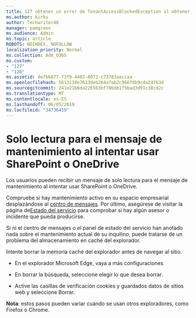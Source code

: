 ```yaml
---
title: 127 obtener un error de TenantAccessBlockedException al obtener acceso al correo electrónico
ms.author: kirks
author: Techwriter40
manager: pamgreen
ms.audience: Admin
ms.topic: article
ROBOTS: NOINDEX, NOFOLLOW
localization_priority: Normal
ms.collection: Adm_O365
ms.custom:
- "127"
- "128"
ms.assetid: de7b6877-f3f9-4402-8072-c73783aaccaa
ms.openlocfilehash: 5613138e7613deb264a7ab2c966f8b9c4a24763d
ms.sourcegitcommit: 241e21b6da226563bf70bdb1f5bad3d91c38cd2c
ms.translationtype: MT
ms.contentlocale: es-ES
ms.lasthandoff: 06/05/2019
ms.locfileid: "34736419"
---
```

# <a name="read-only-for-maintenance-message-when-attempting-to-use-sharepoint-or-onedrive"></a>Solo lectura para el mensaje de mantenimiento al intentar usar SharePoint o OneDrive

Los usuarios pueden recibir un mensaje de solo lectura para el mensaje de mantenimiento al intentar usar SharePoint o OneDrive.

Compruebe si hay mantenimiento activo en su espacio empresarial desplazándose al [centro de mensajes](https://portal.office.com/adminportal/home#/MessageCenter). Por último, asegúrese de visitar la página de[Estado del servicio](https://portal.office.com/adminportal/home#/servicehealth) para comprobar si hay algún asesor o incidente que pueda producirse.

Si ni el centro de mensajes o el panel de estado del servicio han anotado nada sobre el mantenimiento actual de su inquilino, puede tratarse de un problema del almacenamiento en caché del explorador.

Intente borrar la memoria caché del explorador antes de navegar al sitio.

- En el explorador Microsoft Edge, vaya a más configuraciones

- En borrar la búsqueda, seleccione elegir lo que desea borrar.
- Active las casillas de verificación cookies y guardados datos de sitios web y seleccione Borrar.

**Nota**: estos pasos pueden variar cuando se usan otros exploradores, como Firefox o Chrome.

